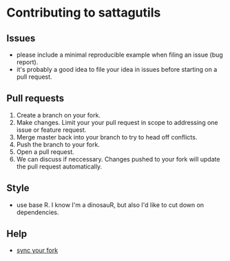 # Contributing to sattagutils

## Issues

- please include a minimal reproducible example when filing an issue (bug report).
- it's probably a good idea to file your idea in issues before starting on a pull request.

## Pull requests
 
1. Create a branch on your fork.
2. Make changes. Limit your your pull request in scope to addressing one issue or feature request.
3. Merge master back into your branch to try to head off conflicts.
4. Push the branch to your fork.
5. Open a pull request.
6. We can discuss if neccessary. Changes pushed to your fork will update the pull request automatically.

## Style

- use base R. I know I'm a dinosauR, but also I'd like to cut down on dependencies.

## Help

- [sync your fork](https://help.github.com/articles/syncing-a-fork/#platform-linux)

